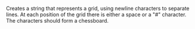 Creates a string that represents a grid, using newline characters to separate lines. At each position of the grid there is either a space or a "#" character. The characters should form a chessboard.